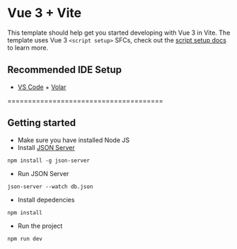 # Vue 3 + Vite

This template should help get you started developing with Vue 3 in Vite. The template uses Vue 3 `<script setup>` SFCs, check out the [script setup docs](https://v3.vuejs.org/api/sfc-script-setup.html#sfc-script-setup) to learn more.

## Recommended IDE Setup

- [VS Code](https://code.visualstudio.com/) + [Volar](https://marketplace.visualstudio.com/items?itemName=Vue.volar)


======================================
## Getting started
- Make sure you have installed Node JS
- Install [JSON Server](https://github.com/typicode/json-server)

```
npm install -g json-server
```

- Run JSON Server
```
json-server --watch db.json
```

- Install depedencies
```
npm install
```

- Run the project
```
npm run dev
```
